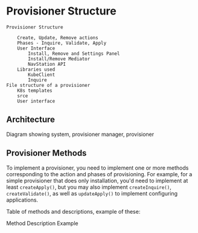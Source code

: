 # Provisioner Structure

```
Provisioner Structure

	Create, Update, Remove actions
	Phases - Inquire, Validate, Apply
	User Interface
		Install, Remove and Settings Panel
		Install/Remove Mediator
		NavStation API
	Libraries used
		KubeClient
		Inquire
File structure of a provisioner
	K8s templates
	srce
	User interface
```

## Architecture

Diagram showing system, provisioner manager, provisioner

## Provisioner Methods

To implement a provisioner, you need to implement one or more methods corresponding to the action and phases of provisioning.  For example, for a simple provisioner that does only installation, you'd need to implement at least `createApply()`, but you may also implement `createInquire()`, `createValidate()`, as well as `updateApply()` to implement configuring applications.

Table of methods and descriptions, example of these:

Method
Description
Example
